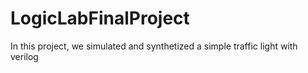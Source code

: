 # LogicLabFinalProject

In this project, we simulated and synthetized a simple traffic light with verilog
